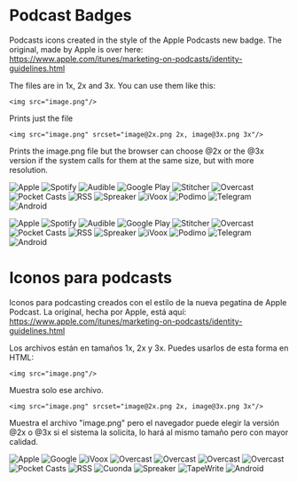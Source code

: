 
# Podcast Badges

Podcasts icons created in the style of the Apple Podcasts new badge. The original, made by Apple is over here: https://www.apple.com/itunes/marketing-on-podcasts/identity-guidelines.html

The files are in 1x, 2x and 3x. You can use them like this:

```
<img src="image.png"/> 
```
Prints just the file

```
<img src="image.png" srcset="image@2x.png 2x, image@3x.png 3x"/>
```
Prints the image.png file but the browser can choose @2x or the @3x version if the system calls for them at the same size, but with more resolution. 

![Apple](https://raw.githubusercontent.com/barredo/podcasts_badges/master/badges/apple_podcasts_black_en@3x.png "Apple")
![Spotify](https://raw.githubusercontent.com/barredo/podcasts_badges/master/badges/spotify_black_en@3x.png "Spotify")
![Audible](https://raw.githubusercontent.com/barredo/podcasts_badges/master/badges/audible_black_en@3x.png "Spotify")
![Google Play](https://raw.githubusercontent.com/barredo/podcasts_badges/master/badges/google_black_en@3x.png "Google Podcasts")
![Stitcher](https://raw.githubusercontent.com/barredo/podcasts_badges/master/badges/stitcher_black_en@3x.png "Stitcher")
![Overcast](https://raw.githubusercontent.com/barredo/podcasts_badges/master/badges/overcast_black_en@3x.png "Overcast")
![Pocket Casts](https://raw.githubusercontent.com/barredo/podcasts_badges/master/badges/pocketcasts_black_en@3x.png "Pocket Casts")
![RSS](https://raw.githubusercontent.com/barredo/podcasts_badges/master/badges/rss_black_en@3x.png "RSS")
![Spreaker](https://raw.githubusercontent.com/barredo/podcasts_badges/master/badges/spreaker_black_en@3x.png "Spreaker")
![iVoox](https://raw.githubusercontent.com/barredo/podcasts_badges/master/badges/ivoox_black_en@3x.png "iVoox")
![Podimo](https://raw.githubusercontent.com/barredo/podcasts_badges/master/badges/podimo_black_en@3x.png "Podimo")
![Telegram](https://raw.githubusercontent.com/barredo/podcasts_badges/master/badges/telegram_black_en@3x.png "Telegram")
![Android](https://raw.githubusercontent.com/barredo/podcasts_badges/master/badges/android_black_en@3x.png "Android")

![Apple](https://raw.githubusercontent.com/barredo/podcasts_badges/master/badges/apple_podcasts_white_en@3x.png "Apple")
![Spotify](https://raw.githubusercontent.com/barredo/podcasts_badges/master/badges/spotify_white_en@3x.png "Spotify")
![Audible](https://raw.githubusercontent.com/barredo/podcasts_badges/master/badges/audible_white_en@3x.png "Spotify")
![Google Play](https://raw.githubusercontent.com/barredo/podcasts_badges/master/badges/google_white_en@3x.png "Google Podcasts")
![Stitcher](https://raw.githubusercontent.com/barredo/podcasts_badges/master/badges/stitcher_white_en@3x.png "Stitcher")
![Overcast](https://raw.githubusercontent.com/barredo/podcasts_badges/master/badges/overcast_white_en@3x.png "Overcast")
![Pocket Casts](https://raw.githubusercontent.com/barredo/podcasts_badges/master/badges/pocketcasts_white_en@3x.png "Pocket Casts")
![RSS](https://raw.githubusercontent.com/barredo/podcasts_badges/master/badges/rss_white_en@3x.png "RSS")
![Spreaker](https://raw.githubusercontent.com/barredo/podcasts_badges/master/badges/spreaker_white_en@3x.png "Spreaker")
![iVoox](https://raw.githubusercontent.com/barredo/podcasts_badges/master/badges/ivoox_white_en@3x.png "iVoox")
![Podimo](https://raw.githubusercontent.com/barredo/podcasts_badges/master/badges/podimo_white_en@3x.png "Podimo")
![Telegram](https://raw.githubusercontent.com/barredo/podcasts_badges/master/badges/telegram_white_en@3x.png "Telegram")
![Android](https://raw.githubusercontent.com/barredo/podcasts_badges/master/badges/android_white_en@3x.png "Android")


# Iconos para podcasts

Iconos para podcasting creados con el estilo de la nueva pegatina de Apple Podcast. La original, hecha por Apple, está aquí: https://www.apple.com/itunes/marketing-on-podcasts/identity-guidelines.html

Los archivos están en tamaños 1x, 2x y 3x. Puedes usarlos de esta forma en HTML:

```
<img src="image.png"/> 
```
Muestra solo ese archivo.

```
<img src="image.png" srcset="image@2x.png 2x, image@3x.png 3x"/>
```
Muestra el archivo "image.png" pero el navegador puede elegir la versión @2x o @3x si el sistema la solicita, lo hará al mismo tamaño pero con mayor calidad.

![Apple](https://raw.githubusercontent.com/barredo/podcasts_badges/master/images/applepodcasts_es@2x.png "Apple")
![Google](https://raw.githubusercontent.com/barredo/podcasts_badges/master/images/googlepodcasts_es@2x.png "Google")
![iVoox](https://raw.githubusercontent.com/barredo/podcasts_badges/master/images/ivoox_es@2x.png "iVoox")
![Overcast](https://raw.githubusercontent.com/barredo/podcasts_badges/master/images/googleplay_es@2x.png "Google Play")
![Overcast](https://raw.githubusercontent.com/barredo/podcasts_badges/master/images/stitcher_es@2x.png "Stitcher")
![Overcast](https://raw.githubusercontent.com/barredo/podcasts_badges/master/images/spotify_es@2x.png "Spotify")
![Overcast](https://raw.githubusercontent.com/barredo/podcasts_badges/master/images/overcast_es@2x.png "Overcast")
![Pocket Casts](https://raw.githubusercontent.com/barredo/podcasts_badges/master/images/pocketcasts_es@2x.png "Pocket Casts")
![RSS](https://raw.githubusercontent.com/barredo/podcasts_badges/master/images/rss_es@2x.png "RSS")
![Cuonda](https://raw.githubusercontent.com/barredo/podcasts_badges/master/images/cuonda_es%402x.png "Cuonda")
![Spreaker](https://raw.githubusercontent.com/barredo/podcasts_badges/master/images/spreaker_es%402x.png "Spreaker")
![TapeWrite](https://raw.githubusercontent.com/barredo/podcasts_badges/master/images/tapewrite_es@2x.png "TapeWrite")
![Android](https://raw.githubusercontent.com/barredo/podcasts_badges/master/images/android_es@2x.png "Android")
